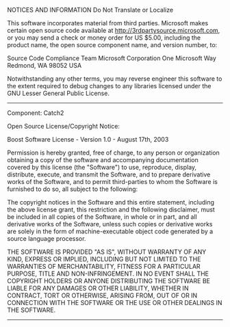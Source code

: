 NOTICES AND INFORMATION
Do Not Translate or Localize

This software incorporates material from third parties. Microsoft makes certain
open source code available at http://3rdpartysource.microsoft.com, or you may
send a check or money order for US $5.00, including the product name, the open
source component name, and version number, to:

Source Code Compliance Team
Microsoft Corporation
One Microsoft Way
Redmond, WA 98052
USA

Notwithstanding any other terms, you may reverse engineer this software to the
extent required to debug changes to any libraries licensed under the GNU Lesser
General Public License.

----------------------------------------------------------------------------------

Component: Catch2

Open Source License/Copyright Notice:

Boost Software License - Version 1.0 - August 17th, 2003

Permission is hereby granted, free of charge, to any person or organization
obtaining a copy of the software and accompanying documentation covered by
this license (the "Software") to use, reproduce, display, distribute,
execute, and transmit the Software, and to prepare derivative works of the
Software, and to permit third-parties to whom the Software is furnished to
do so, all subject to the following:

The copyright notices in the Software and this entire statement, including
the above license grant, this restriction and the following disclaimer,
must be included in all copies of the Software, in whole or in part, and
all derivative works of the Software, unless such copies or derivative
works are solely in the form of machine-executable object code generated by
a source language processor.

THE SOFTWARE IS PROVIDED "AS IS", WITHOUT WARRANTY OF ANY KIND, EXPRESS OR
IMPLIED, INCLUDING BUT NOT LIMITED TO THE WARRANTIES OF MERCHANTABILITY,
FITNESS FOR A PARTICULAR PURPOSE, TITLE AND NON-INFRINGEMENT. IN NO EVENT
SHALL THE COPYRIGHT HOLDERS OR ANYONE DISTRIBUTING THE SOFTWARE BE LIABLE
FOR ANY DAMAGES OR OTHER LIABILITY, WHETHER IN CONTRACT, TORT OR OTHERWISE,
ARISING FROM, OUT OF OR IN CONNECTION WITH THE SOFTWARE OR THE USE OR OTHER
DEALINGS IN THE SOFTWARE.

----------------------------------------------------------------------------------